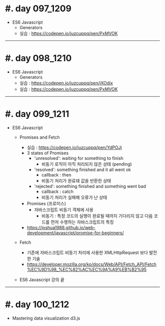 #. day 097_1209
===============
* ES6 Javascript
    * Generators
    * 실습 : https://codepen.io/juzcuppq/pen/PxMVOK

---------------------------------
#. day 098_1210
===============
* ES6 Javascript
    * Generators
    * 실습 : https://codepen.io/juzcuppq/pen/jXOdjx
    * 실습 : https://codepen.io/juzcuppq/pen/PxMVOK


---------------------------------
#. day 099_1211
===============
* ES6 Javascript
    * Promises and Fetch
        * 실습 : https://codepen.io/juzcuppq/pen/YdPOJj
        * 3 states of Promises  
            * 'unresolved': waiting for something to finish
                * 비동기 로직이 아직 처리되지 않은 상태 (pending)
            * 'resolved': something finished and it all went ok
                * callback : then
                * 비동기 처리가 완료돼 값을 반환한 상태
            * 'rejected': something finished and something went bad
                * callback : catch
                * 비동기 처리가 실패해 오류가 난 상태
        * Promises (프로미스)
            * 자바스크립트 비동기 객체에 사용
                * 비동기 : 특정 코드의 실행이 완료될 때까지 기다리지 않고 다음 코드를 먼저 수행하는 자바스크립트의 특징      
        * https://joshua1988.github.io/web-development/javascript/promise-for-beginners/
    * Fetch
        * 기존에 자바스크립트 비동기 처리에 사용한 XMLHttpRequest 보다 발전한 기술
        * https://developer.mozilla.org/ko/docs/Web/API/Fetch_API/Fetch%EC%9D%98_%EC%82%AC%EC%9A%A9%EB%B2%95

    * ES6 Javascript 강의 끝
---------------------------------
#. day 100_1212
===============
* Mastering data visualization d3.js
